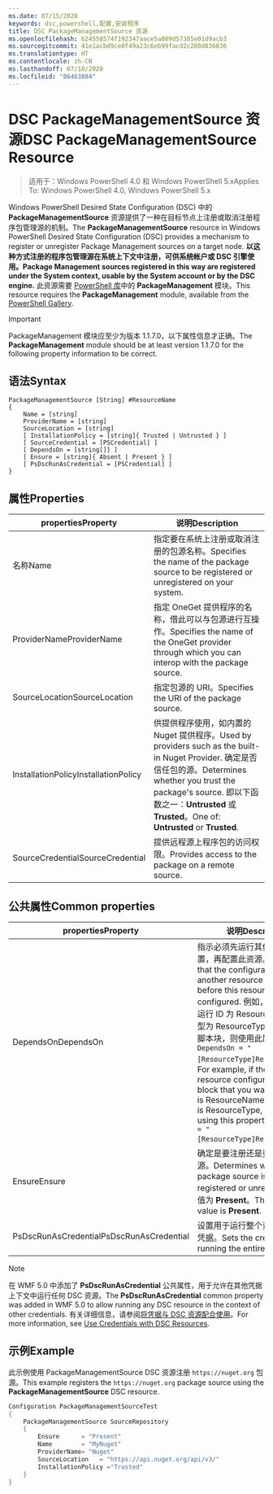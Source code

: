 ```yaml
---
ms.date: 07/15/2020
keywords: dsc,powershell,配置,安装程序
title: DSC PackageManagementSource 资源
ms.openlocfilehash: b24558574f192347aace5a809d57385e01d9acb3
ms.sourcegitcommit: 41e1acbd9ce0f49a23c6eb99facd2c280d836836
ms.translationtype: HT
ms.contentlocale: zh-CN
ms.lasthandoff: 07/18/2020
ms.locfileid: "86463884"
---
```

# <a name="dsc-packagemanagementsource-resource"></a><span data-ttu-id="9de93-103">DSC PackageManagementSource 资源</span><span class="sxs-lookup"><span data-stu-id="9de93-103">DSC PackageManagementSource Resource</span></span>

> <span data-ttu-id="9de93-104">适用于：Windows PowerShell 4.0 和 Windows PowerShell 5.x</span><span class="sxs-lookup"><span data-stu-id="9de93-104">Applies To: Windows PowerShell 4.0, Windows PowerShell 5.x</span></span>

<span data-ttu-id="9de93-105">Windows PowerShell Desired State Configuration (DSC) 中的 **PackageManagementSource** 资源提供了一种在目标节点上注册或取消注册程序包管理源的机制。</span><span class="sxs-lookup"><span data-stu-id="9de93-105">The **PackageManagementSource** resource in Windows PowerShell Desired State Configuration (DSC) provides a mechanism to register or unregister Package Management sources on a target node.</span></span>
<span data-ttu-id="9de93-106">**以这种方式注册的程序包管理源在系统上下文中注册，可供系统帐户或 DSC 引擎使用。**</span><span class="sxs-lookup"><span data-stu-id="9de93-106">**Package Management sources registered in this way are registered under the System context, usable by the System account or by the DSC engine.**</span></span> <span data-ttu-id="9de93-107">此资源需要 [PowerShell 库](https://PowerShellGallery.com)中的 **PackageManagement** 模块。</span><span class="sxs-lookup"><span data-stu-id="9de93-107">This resource requires the **PackageManagement** module, available from the [PowerShell Gallery](https://PowerShellGallery.com).</span></span>

> [!IMPORTANT]
> <span data-ttu-id="9de93-108">PackageManagement  模块应至少为版本 1.1.7.0，以下属性信息才正确。</span><span class="sxs-lookup"><span data-stu-id="9de93-108">The **PackageManagement** module should be at least version 1.1.7.0 for the following property information to be correct.</span></span>

## <a name="syntax"></a><span data-ttu-id="9de93-109">语法</span><span class="sxs-lookup"><span data-stu-id="9de93-109">Syntax</span></span>

```Syntax
PackageManagementSource [String] #ResourceName
{
    Name = [string]
    ProviderName = [string]
    SourceLocation = [string]
    [ InstallationPolicy = [string]{ Trusted | Untrusted } ]
    [ SourceCredential = [PSCredential] ]
    [ DependsOn = [string[]] ]
    [ Ensure = [string]{ Absent | Present } ]
    [ PsDscRunAsCredential = [PSCredential] ]
}
```

## <a name="properties"></a><span data-ttu-id="9de93-110">属性</span><span class="sxs-lookup"><span data-stu-id="9de93-110">Properties</span></span>

|<span data-ttu-id="9de93-111">properties</span><span class="sxs-lookup"><span data-stu-id="9de93-111">Property</span></span> |<span data-ttu-id="9de93-112">说明</span><span class="sxs-lookup"><span data-stu-id="9de93-112">Description</span></span> |
|---|---|
|<span data-ttu-id="9de93-113">名称</span><span class="sxs-lookup"><span data-stu-id="9de93-113">Name</span></span> |<span data-ttu-id="9de93-114">指定要在系统上注册或取消注册的包源名称。</span><span class="sxs-lookup"><span data-stu-id="9de93-114">Specifies the name of the package source to be registered or unregistered on your system.</span></span> |
|<span data-ttu-id="9de93-115">ProviderName</span><span class="sxs-lookup"><span data-stu-id="9de93-115">ProviderName</span></span> |<span data-ttu-id="9de93-116">指定 OneGet 提供程序的名称，借此可以与包源进行互操作。</span><span class="sxs-lookup"><span data-stu-id="9de93-116">Specifies the name of the OneGet provider through which you can interop with the package source.</span></span> |
|<span data-ttu-id="9de93-117">SourceLocation</span><span class="sxs-lookup"><span data-stu-id="9de93-117">SourceLocation</span></span> |<span data-ttu-id="9de93-118">指定包源的 URI。</span><span class="sxs-lookup"><span data-stu-id="9de93-118">Specifies the URI of the package source.</span></span> |
|<span data-ttu-id="9de93-119">InstallationPolicy</span><span class="sxs-lookup"><span data-stu-id="9de93-119">InstallationPolicy</span></span> |<span data-ttu-id="9de93-120">供提供程序使用，如内置的 Nuget 提供程序。</span><span class="sxs-lookup"><span data-stu-id="9de93-120">Used by providers such as the built-in Nuget Provider.</span></span> <span data-ttu-id="9de93-121">确定是否信任包的源。</span><span class="sxs-lookup"><span data-stu-id="9de93-121">Determines whether you trust the package's source.</span></span> <span data-ttu-id="9de93-122">即以下函数之一：**Untrusted** 或 **Trusted**。</span><span class="sxs-lookup"><span data-stu-id="9de93-122">One of: **Untrusted** or **Trusted**.</span></span> |
|<span data-ttu-id="9de93-123">SourceCredential</span><span class="sxs-lookup"><span data-stu-id="9de93-123">SourceCredential</span></span> |<span data-ttu-id="9de93-124">提供远程源上程序包的访问权限。</span><span class="sxs-lookup"><span data-stu-id="9de93-124">Provides access to the package on a remote source.</span></span> |

## <a name="common-properties"></a><span data-ttu-id="9de93-125">公共属性</span><span class="sxs-lookup"><span data-stu-id="9de93-125">Common properties</span></span>

|<span data-ttu-id="9de93-126">properties</span><span class="sxs-lookup"><span data-stu-id="9de93-126">Property</span></span> |<span data-ttu-id="9de93-127">说明</span><span class="sxs-lookup"><span data-stu-id="9de93-127">Description</span></span> |
|---|---|
|<span data-ttu-id="9de93-128">DependsOn</span><span class="sxs-lookup"><span data-stu-id="9de93-128">DependsOn</span></span> |<span data-ttu-id="9de93-129">指示必须先运行其他资源的配置，再配置此资源。</span><span class="sxs-lookup"><span data-stu-id="9de93-129">Indicates that the configuration of another resource must run before this resource is configured.</span></span> <span data-ttu-id="9de93-130">例如，如果想要首先运行 ID 为 ResourceName、类型为 ResourceType 的资源配置脚本块，则使用此属性的语法为 `DependsOn = "[ResourceType]ResourceName"`。</span><span class="sxs-lookup"><span data-stu-id="9de93-130">For example, if the ID of the resource configuration script block that you want to run first is ResourceName and its type is ResourceType, the syntax for using this property is `DependsOn = "[ResourceType]ResourceName"`.</span></span> |
|<span data-ttu-id="9de93-131">Ensure</span><span class="sxs-lookup"><span data-stu-id="9de93-131">Ensure</span></span> |<span data-ttu-id="9de93-132">确定是要注册还是要取消注册包源。</span><span class="sxs-lookup"><span data-stu-id="9de93-132">Determines whether the package source is to be registered or unregistered.</span></span> <span data-ttu-id="9de93-133">默认值为 **Present**。</span><span class="sxs-lookup"><span data-stu-id="9de93-133">The default value is **Present**.</span></span> |
|<span data-ttu-id="9de93-134">PsDscRunAsCredential</span><span class="sxs-lookup"><span data-stu-id="9de93-134">PsDscRunAsCredential</span></span> |<span data-ttu-id="9de93-135">设置用于运行整个资源的身份的凭据。</span><span class="sxs-lookup"><span data-stu-id="9de93-135">Sets the credential for running the entire resource as.</span></span> |

> [!NOTE]
> <span data-ttu-id="9de93-136">在 WMF 5.0 中添加了 **PsDscRunAsCredential** 公共属性，用于允许在其他凭据上下文中运行任何 DSC 资源。</span><span class="sxs-lookup"><span data-stu-id="9de93-136">The **PsDscRunAsCredential** common property was added in WMF 5.0 to allow running any DSC resource in the context of other credentials.</span></span> <span data-ttu-id="9de93-137">有关详细信息，请参阅[将凭据与 DSC 资源配合使用](../../../configurations/runasuser.md)。</span><span class="sxs-lookup"><span data-stu-id="9de93-137">For more information, see [Use Credentials with DSC Resources](../../../configurations/runasuser.md).</span></span>

## <a name="example"></a><span data-ttu-id="9de93-138">示例</span><span class="sxs-lookup"><span data-stu-id="9de93-138">Example</span></span>

<span data-ttu-id="9de93-139">此示例使用 PackageManagementSource  DSC 资源注册 `https://nuget.org` 包源。</span><span class="sxs-lookup"><span data-stu-id="9de93-139">This example registers the `https://nuget.org` package source using the **PackageManagementSource** DSC resource.</span></span>

```powershell
Configuration PackageManagementSourceTest
{
    PackageManagementSource SourceRepository
    {
        Ensure      = "Present"
        Name        = "MyNuget"
        ProviderName= "Nuget"
        SourceLocation   = "https://api.nuget.org/api/v3/"
        InstallationPolicy ="Trusted"
    }
}
```
